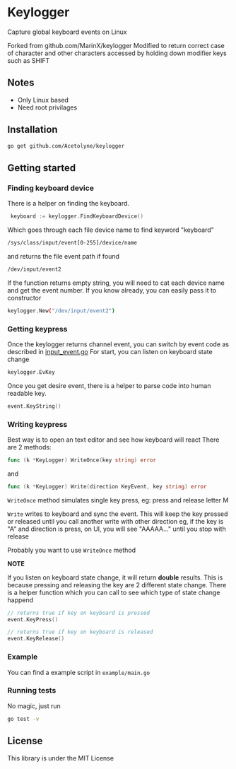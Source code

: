 # Keylogger

Capture global keyboard events on Linux

Forked from github.com/MarinX/keylogger
Modified to return correct case of character and other characters accessed by holding down modifier keys such as SHIFT

## Notes
* Only Linux based
* Need root privilages

## Installation
```sh
go get github.com/Acetolyne/keylogger
```

## Getting started

### Finding keyboard device
There is a helper on finding the keyboard.
```go
 keyboard := keylogger.FindKeyboardDevice()
```
Which goes through each file device name to find keyword "keyboard"
```sh
/sys/class/input/event[0-255]/device/name
```
and returns the file event path if found
```sh
/dev/input/event2
```
If the function returns empty string, you will need to cat each device name and get the event number.
If you know already, you can easily pass it to constructor
```sh
keylogger.New("/dev/input/event2")
```

### Getting keypress
Once the keylogger returns channel event, you can switch by event code as described in [input_event.go](https://github.com/Acetolyne/keylogger/blob/master/input_event.go)
For start, you can listen on keyboard state change 
```go
keylogger.EvKey
```
Once you get desire event, there is a helper to parse code into human readable key.
```go
event.KeyString()
```

### Writing keypress
Best way is to open an text editor and see how keyboard will react
There are 2 methods:
```go
func (k *KeyLogger) WriteOnce(key string) error
```
and
```go
func (k *KeyLogger) Write(direction KeyEvent, key string) error 
```
`WriteOnce` method simulates single key press, eg: press and release letter M

`Write` writes to keyboard and sync the event. 
This will keep the key pressed or released until you call another write with other direction
eg, if the key is "A" and direction is press, on UI, you will see "AAAAA..." until you stop with release

Probably you want to use `WriteOnce` method

**NOTE**

If you listen on keyboard state change, it will return __double__ results.
This is because pressing and releasing the key are 2 different state change.
There is a helper function which you can call to see which type of state change happend
```go
// returns true if key on keyboard is pressed
event.KeyPress()

// returns true if key on keyboard is released
event.KeyRelease()
```

### Example
You can find a example script in ```example/main.go```

### Running tests
No magic, just run
```sh
go test -v
```


## License
This library is under the MIT License

